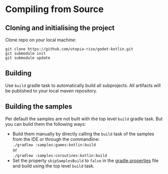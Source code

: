 # Compiling from Source

## Cloning and initialising the project
Clone repo on your local machine:
```shell 
git clone https://github.com/utopia-rise/godot-kotlin.git
git submodule init
git submodule update
```

## Building
Use `build` gradle task to automatically build all subprojects. All artifacts will be published to your local maven repository.

## Building the samples
Per default the samples are not built with the top level `build` gradle task. But you can build them the following ways:
- Build them manually by directly calling the `build` task of the samples from the IDE or through the commandline:  
`./gradlew :samples:games:kotlin:build`  
or  
`./gradlew :samples:coroutines:kotlin:build`
- Set the property `skipSamplesBuild` to `false` in the [gradle.properties](gradle.properties) file and build using the top level `build` task.
 